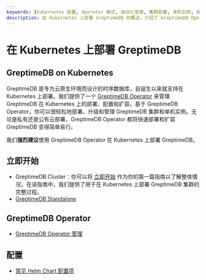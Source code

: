 ```yaml
---
keywords: [Kubernetes 部署, Operator 模式, 自动化管理, 集群部署, 单机实例, 私有云, 公有云]
description: 在 Kubernetes 上部署 GreptimeDB 的概述，介绍了 GreptimeDB Operator 的功能和使用方法。
---
```


# 在 Kubernetes 上部署 GreptimeDB

## GreptimeDB on Kubernetes

GreptimeDB 是专为云原生环境而设计的时序数据库，自诞生以来就支持在 Kubernetes 上部署。我们提供了一个 [GreptimeDB Operator](https://github.com/GrepTimeTeam/greptimedb-operator) 来管理 GreptimeDB 在 Kubernetes 上的部署、配置和扩容。基于 GreptimeDB Operator，你可以很轻松地部署、升级和管理 GreptimeDB 集群和单机实例。无论是私有还是公有云部署，GreptimeDB Operator 都将快速部署和扩容 GreptimeDB 变得简单易行。

我们**强烈建议**使用 GreptimeDB Operator 在 Kubernetes 上部署 GreptimeDB。

## 立即开始

- GreptimeDB Cluster：你可以将 [立即开始](./getting-started.md) 作为你的第一篇指南以了解整体情况。在该指南中，我们提供了用于在 Kubernetes 上部署 GreptimeDB 集群的完整过程。
- [GreptimeDB Standalone](./deploy-greptimedb-standalone.md)

## GreptimeDB Operator

- [GreptimeDB Operator 管理](./greptimedb-operator-management.md)

## 配置

- [常见 Helm Chart 配置项](./common-helm-chart-configurations.md)
